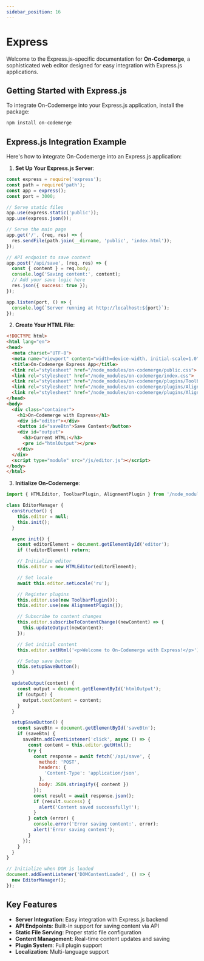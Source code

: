```yaml
---
sidebar_position: 16
---
```


# Express

Welcome to the Express.js-specific documentation for **On-Codemerge**, a sophisticated web editor designed for easy integration with Express.js applications.

## Getting Started with Express.js

To integrate On-Codemerge into your Express.js application, install the package:

```bash
npm install on-codemerge
```

## Express.js Integration Example

Here's how to integrate On-Codemerge into an Express.js application:

1. **Set Up Your Express.js Server**:

```javascript title="app.js"
const express = require('express');
const path = require('path');
const app = express();
const port = 3000;

// Serve static files
app.use(express.static('public'));
app.use(express.json());

// Serve the main page
app.get('/', (req, res) => {
  res.sendFile(path.join(__dirname, 'public', 'index.html'));
});

// API endpoint to save content
app.post('/api/save', (req, res) => {
  const { content } = req.body;
  console.log('Saving content:', content);
  // Add your save logic here
  res.json({ success: true });
});

app.listen(port, () => {
  console.log(`Server running at http://localhost:${port}`);
});
```

2. **Create Your HTML File**:

```html title="public/index.html"
<!DOCTYPE html>
<html lang="en">
<head>
  <meta charset="UTF-8">
  <meta name="viewport" content="width=device-width, initial-scale=1.0">
  <title>On-Codemerge Express App</title>
  <link rel="stylesheet" href="/node_modules/on-codemerge/public.css">
  <link rel="stylesheet" href="/node_modules/on-codemerge/index.css">
  <link rel="stylesheet" href="/node_modules/on-codemerge/plugins/ToolbarPlugin/style.css">
  <link rel="stylesheet" href="/node_modules/on-codemerge/plugins/AlignmentPlugin/public.css">
  <link rel="stylesheet" href="/node_modules/on-codemerge/plugins/AlignmentPlugin/style.css">
</head>
<body>
  <div class="container">
    <h1>On-Codemerge with Express</h1>
    <div id="editor"></div>
    <button id="saveBtn">Save Content</button>
    <div id="output">
      <h3>Current HTML:</h3>
      <pre id="htmlOutput"></pre>
    </div>
  </div>
  <script type="module" src="/js/editor.js"></script>
</body>
</html>
```

3. **Initialize On-Codemerge**:

```javascript title="public/js/editor.js"
import { HTMLEditor, ToolbarPlugin, AlignmentPlugin } from '/node_modules/on-codemerge/index.js';

class EditorManager {
  constructor() {
    this.editor = null;
    this.init();
  }

  async init() {
    const editorElement = document.getElementById('editor');
    if (!editorElement) return;

    // Initialize editor
    this.editor = new HTMLEditor(editorElement);

    // Set locale
    await this.editor.setLocale('ru');

    // Register plugins
    this.editor.use(new ToolbarPlugin());
    this.editor.use(new AlignmentPlugin());

    // Subscribe to content changes
    this.editor.subscribeToContentChange((newContent) => {
      this.updateOutput(newContent);
    });

    // Set initial content
    this.editor.setHtml('<p>Welcome to On-Codemerge with Express!</p>');

    // Setup save button
    this.setupSaveButton();
  }

  updateOutput(content) {
    const output = document.getElementById('htmlOutput');
    if (output) {
      output.textContent = content;
    }
  }

  setupSaveButton() {
    const saveBtn = document.getElementById('saveBtn');
    if (saveBtn) {
      saveBtn.addEventListener('click', async () => {
        const content = this.editor.getHtml();
        try {
          const response = await fetch('/api/save', {
            method: 'POST',
            headers: {
              'Content-Type': 'application/json',
            },
            body: JSON.stringify({ content })
          });
          const result = await response.json();
          if (result.success) {
            alert('Content saved successfully!');
          }
        } catch (error) {
          console.error('Error saving content:', error);
          alert('Error saving content');
        }
      });
    }
  }
}

// Initialize when DOM is loaded
document.addEventListener('DOMContentLoaded', () => {
  new EditorManager();
});
```

## Key Features

- **Server Integration**: Easy integration with Express.js backend
- **API Endpoints**: Built-in support for saving content via API
- **Static File Serving**: Proper static file configuration
- **Content Management**: Real-time content updates and saving
- **Plugin System**: Full plugin support
- **Localization**: Multi-language support
